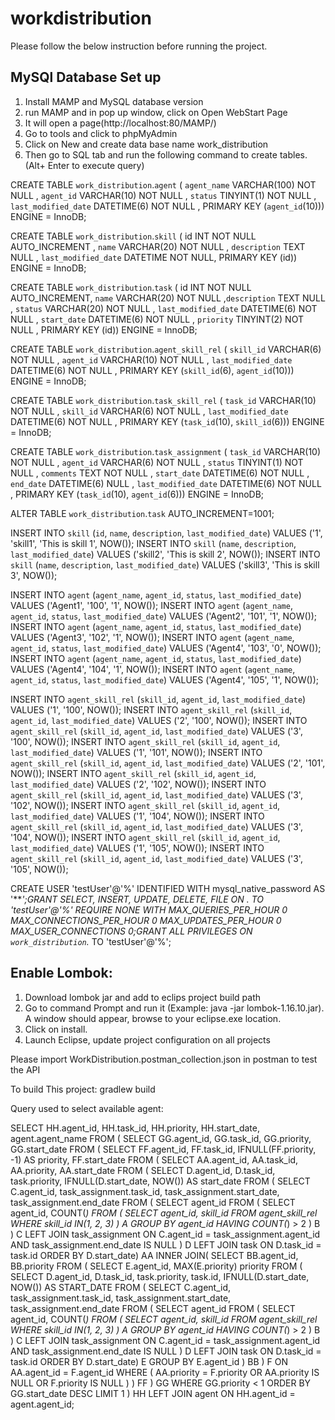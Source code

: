 # workdistribution

Please follow the below instruction before running the project.

MySQl Database Set up
-------------------------

1. Install MAMP and MySQL database version
2. run MAMP and in pop up window, click on Open WebStart Page
3. It will open a page(http://localhost:80/MAMP/)
4. Go to tools and click to phpMyAdmin
5. Click on New and create data base name work_distribution
6. Then go to SQL tab and run the following command to create tables. (Alt+ Enter to execute query)

CREATE TABLE `work_distribution`.`agent` ( `agent_name` VARCHAR(100) NOT NULL , `agent_id` VARCHAR(10) NOT NULL , `status` TINYINT(1) NOT NULL , `last_modified_date` DATETIME(6) NOT NULL , PRIMARY KEY (`agent_id`(10))) ENGINE = InnoDB;

CREATE TABLE `work_distribution`.`skill` ( id INT NOT NULL AUTO_INCREMENT , `name` VARCHAR(20) NOT NULL , `description` TEXT NULL , `last_modified_date` DATETIME NOT NULL, PRIMARY KEY (id)) ENGINE = InnoDB;

CREATE TABLE `work_distribution`.`task` ( id INT NOT NULL AUTO_INCREMENT, `name` VARCHAR(20) NOT NULL ,`description` TEXT NULL , `status` VARCHAR(20) NOT NULL , `last_modified_date` DATETIME(6) NOT NULL , `start_date` DATETIME(6) NOT NULL , `priority` TINYINT(2) NOT NULL , PRIMARY KEY (id)) ENGINE = InnoDB;

CREATE TABLE `work_distribution`.`agent_skill_rel` ( `skill_id` VARCHAR(6) NOT NULL , `agent_id` VARCHAR(10) NOT NULL , `last_modified_date` DATETIME(6) NOT NULL , PRIMARY KEY (`skill_id`(6), `agent_id`(10))) ENGINE = InnoDB;

CREATE TABLE `work_distribution`.`task_skill_rel` ( `task_id` VARCHAR(10) NOT NULL , `skill_id` VARCHAR(6) NOT NULL , `last_modified_date` DATETIME(6) NOT NULL , PRIMARY KEY (`task_id`(10), `skill_id`(6))) ENGINE = InnoDB;

CREATE TABLE `work_distribution`.`task_assignment` ( `task_id` VARCHAR(10) NOT NULL , `agent_id` VARCHAR(6) NOT NULL , `status` TINYINT(1) NOT NULL , `comments` TEXT NOT NULL , `start_date` DATETIME(6) NOT NULL , `end_date` DATETIME(6) NULL , `last_modified_date` DATETIME(6) NOT NULL , PRIMARY KEY (`task_id`(10), `agent_id`(6))) ENGINE = InnoDB;

ALTER TABLE `work_distribution`.`task` AUTO_INCREMENT=1001;

INSERT INTO `skill` (`id`, `name`, `description`, `last_modified_date`) VALUES ('1', 'skill1', 'This is skill 1', NOW());
INSERT INTO `skill` (`name`, `description`, `last_modified_date`) VALUES ('skill2', 'This is skill 2', NOW());
INSERT INTO `skill` (`name`, `description`, `last_modified_date`) VALUES ('skill3', 'This is skill 3', NOW());

INSERT INTO `agent` (`agent_name`, `agent_id`, `status`, `last_modified_date`) VALUES ('Agent1', '100', '1', NOW());
INSERT INTO `agent` (`agent_name`, `agent_id`, `status`, `last_modified_date`) VALUES ('Agent2', '101', '1', NOW());
INSERT INTO `agent` (`agent_name`, `agent_id`, `status`, `last_modified_date`) VALUES ('Agent3', '102', '1', NOW());
INSERT INTO `agent` (`agent_name`, `agent_id`, `status`, `last_modified_date`) VALUES ('Agent4', '103', '0', NOW());
INSERT INTO `agent` (`agent_name`, `agent_id`, `status`, `last_modified_date`) VALUES ('Agent4', '104', '1', NOW());
INSERT INTO `agent` (`agent_name`, `agent_id`, `status`, `last_modified_date`) VALUES ('Agent4', '105', '1', NOW());

INSERT INTO `agent_skill_rel` (`skill_id`, `agent_id`, `last_modified_date`) VALUES ('1', '100', NOW());
INSERT INTO `agent_skill_rel` (`skill_id`, `agent_id`, `last_modified_date`) VALUES ('2', '100', NOW());
INSERT INTO `agent_skill_rel` (`skill_id`, `agent_id`, `last_modified_date`) VALUES ('3', '100', NOW());
INSERT INTO `agent_skill_rel` (`skill_id`, `agent_id`, `last_modified_date`) VALUES ('1', '101', NOW());
INSERT INTO `agent_skill_rel` (`skill_id`, `agent_id`, `last_modified_date`) VALUES ('2', '101', NOW());
INSERT INTO `agent_skill_rel` (`skill_id`, `agent_id`, `last_modified_date`) VALUES ('2', '102', NOW());
INSERT INTO `agent_skill_rel` (`skill_id`, `agent_id`, `last_modified_date`) VALUES ('3', '102', NOW());
INSERT INTO `agent_skill_rel` (`skill_id`, `agent_id`, `last_modified_date`) VALUES ('1', '104', NOW());
INSERT INTO `agent_skill_rel` (`skill_id`, `agent_id`, `last_modified_date`) VALUES ('3', '104', NOW());
INSERT INTO `agent_skill_rel` (`skill_id`, `agent_id`, `last_modified_date`) VALUES ('1', '105', NOW());
INSERT INTO `agent_skill_rel` (`skill_id`, `agent_id`, `last_modified_date`) VALUES ('3', '105', NOW());


CREATE USER 'testUser'@'%' IDENTIFIED WITH mysql_native_password AS '***';GRANT SELECT, INSERT, UPDATE, DELETE, FILE ON *.* TO 'testUser'@'%' REQUIRE NONE WITH MAX_QUERIES_PER_HOUR 0 MAX_CONNECTIONS_PER_HOUR 0 MAX_UPDATES_PER_HOUR 0 MAX_USER_CONNECTIONS 0;GRANT ALL PRIVILEGES ON `work_distribution`.* TO 'testUser'@'%';


Enable Lombok:
--------------------------------------------------------------
1. Download lombok jar and add to eclips project build path
2. Go to command Prompt and run it (Example: java -jar lombok-1.16.10.jar). A window should appear, browse to your eclipse.exe location.
3. Click on install.
4. Launch Eclipse, update project configuration on all projects

Please import WorkDistribution.postman_collection.json in postman to test the API

To build This project:
gradlew build

Query used to select available agent:

SELECT
    HH.agent_id,
    HH.task_id,
    HH.priority,
    HH.start_date,
    agent.agent_name
FROM
    (
    SELECT
        GG.agent_id,
        GG.task_id,
        GG.priority,
        GG.start_date
    FROM
        (
        SELECT
            FF.agent_id,
            FF.task_id,
            IFNULL(FF.priority, -1) AS priority,
            FF.start_date
        FROM
            (
            SELECT
                AA.agent_id,
                AA.task_id,
                AA.priority,
                AA.start_date
            FROM
                (
                SELECT
                    D.agent_id,
                    D.task_id,
                    task.priority,
                    IFNULL(D.start_date, NOW()) AS start_date
                FROM
                    (
                    SELECT
                        C.agent_id,
                        task_assignment.task_id,
                        task_assignment.start_date,
                        task_assignment.end_date
                    FROM
                        (
                        SELECT
                            agent_id
                        FROM
                            (
                            SELECT
                                agent_id,
                                COUNT(*)
                            FROM
                                (
                                SELECT
                                    agent_id,
                                    skill_id
                                FROM
                                    agent_skill_rel
                                WHERE
                                    skill_id IN(1, 2, 3)
                            ) A
                        GROUP BY
                            agent_id
                        HAVING
                            COUNT(*) > 2
                        ) B
                    ) C
                LEFT JOIN task_assignment ON C.agent_id = task_assignment.agent_id AND task_assignment.end_date IS NULL
                ) D
            LEFT JOIN task ON D.task_id = task.id
            ORDER BY
                D.start_date) AA
                INNER JOIN(
                    SELECT BB.agent_id,
                        BB.priority
                    FROM
                        (
                        SELECT
                            E.agent_id,
                            MAX(E.priority) priority
                        FROM
                            (
                            SELECT
                                D.agent_id,
                                D.task_id,
                                task.priority,
                                task.id,
                                IFNULL(D.start_date, NOW()) AS START_DATE
                            FROM
                                (
                                SELECT
                                    C.agent_id,
                                    task_assignment.task_id,
                                    task_assignment.start_date,
                                    task_assignment.end_date
                                FROM
                                    (
                                    SELECT
                                        agent_id
                                    FROM
                                        (
                                        SELECT
                                            agent_id,
                                            COUNT(*)
                                        FROM
                                            (
                                            SELECT
                                                agent_id,
                                                skill_id
                                            FROM
                                                agent_skill_rel
                                            WHERE
                                                skill_id IN(1, 2, 3)
                                        ) A
                                    GROUP BY
                                        agent_id
                                    HAVING
                                        COUNT(*) > 2
                                    ) B
                                ) C
                            LEFT JOIN task_assignment ON C.agent_id = task_assignment.agent_id AND task_assignment.end_date IS NULL
                            ) D
                        LEFT JOIN task ON D.task_id = task.id
                        ORDER BY
                            D.start_date) E
                            GROUP BY
                                E.agent_id
                        ) BB
                    ) F
                ON
                    AA.agent_id = F.agent_id
                WHERE
                    (
                        AA.priority = F.priority OR AA.priority IS NULL OR F.priority IS NULL
                    )
                ) FF
            ) GG
        WHERE
            GG.priority < 1
        ORDER BY
            GG.start_date
        DESC
    LIMIT 1
        ) HH
    LEFT JOIN agent ON HH.agent_id = agent.agent_id;
